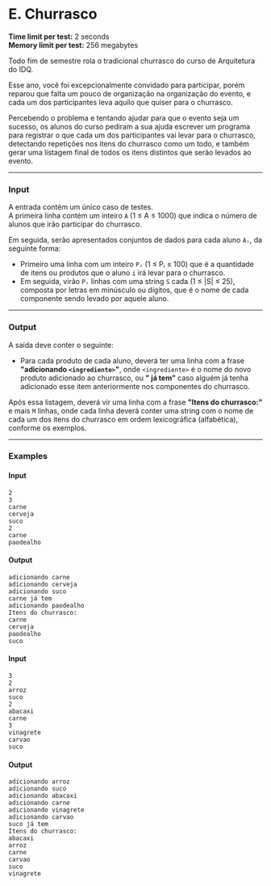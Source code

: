 # E. Churrasco

**Time limit per test:** 2 seconds  
**Memory limit per test:** 256 megabytes  

Todo fim de semestre rola o tradicional churrasco do curso de Arquitetura do IDQ.  

Esse ano, você foi excepcionalmente convidado para participar, porém reparou que falta um pouco de organização na organização do evento, e cada um dos participantes leva aquilo que quiser para o churrasco.  

Percebendo o problema e tentando ajudar para que o evento seja um sucesso, os alunos do curso pediram a sua ajuda escrever um programa para registrar o que cada um dos participantes vai levar para o churrasco, detectando repetições nos itens do churrasco como um todo, e também gerar uma listagem final de todos os itens distintos que serão levados ao evento.

---

### **Input**
A entrada contém um único caso de testes.  
A primeira linha contém um inteiro `A` (1 ≤ A ≤ 1000) que indica o número de alunos que irão participar do churrasco.  

Em seguida, serão apresentados conjuntos de dados para cada aluno `Aᵢ`, da seguinte forma:  
- Primeiro uma linha com um inteiro `Pᵢ` (1 ≤ Pᵢ ≤ 100) que é a quantidade de itens ou produtos que o aluno `i` irá levar para o churrasco.  
- Em seguida, virão `Pᵢ` linhas com uma string `S` cada (1 ≤ |S| ≤ 25), composta por letras em minúsculo ou dígitos, que é o nome de cada componente sendo levado por aquele aluno.

---

### **Output**
A saída deve conter o seguinte:  
- Para cada produto de cada aluno, deverá ter uma linha com a frase **"adicionando `<ingrediente>`"**, onde `<ingrediente>` é o nome do novo produto adicionado ao churrasco, ou **"<ingrediente> já tem"** caso alguém já tenha adicionado esse item anteriormente nos componentes do churrasco.  

Após essa listagem, deverá vir uma linha com a frase **"Itens do churrasco:"** e mais `M` linhas, onde cada linha deverá conter uma string com o nome de cada um dos itens do churrasco em ordem lexicográfica (alfabética), conforme os exemplos.

---

### **Examples**

#### **Input**
```
2
3
carne
cerveja
suco
2
carne
paodealho
```

#### **Output**
```
adicionando carne
adicionando cerveja
adicionando suco
carne já tem
adicionando paodealho
Itens do churrasco:
carne
cerveja
paodealho
suco
```

#### **Input**
```
3
2
arroz
suco
2
abacaxi
carne
3
vinagrete
carvao
suco
```

#### **Output**
```
adicionando arroz
adicionando suco
adicionando abacaxi
adicionando carne
adicionando vinagrete
adicionando carvao
suco já tem
Itens do churrasco:
abacaxi
arroz
carne
carvao
suco
vinagrete
```